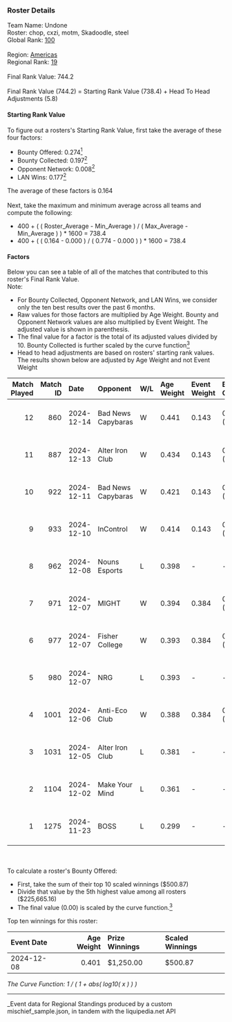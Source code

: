 ### Roster Details<br />
Team Name: Undone<br />
Roster: chop, cxzi, motm, Skadoodle, steel<br />
Global Rank: [100](../../standings_global_2025_04_07.md)<br />
<br />
Region: [Americas]( ../../standings_americas_2025_04_07.md)<br />
Regional Rank: [19]( ../../standings_americas_2025_04_07.md)<br />
<br />
Final Rank Value:  744.2<br />
<br />
Final Rank Value (744.2) = Starting Rank Value (738.4) + Head To Head Adjustments (5.8)<br />

#### Starting Rank Value<br />
To figure out a rosters's Starting Rank Value, first take the average of these four factors:<br />
- Bounty Offered: 0.274[<sup>1</sup>](#table2)
- Bounty Collected: 0.197[<sup>2</sup>](#table1)
- Opponent Network: 0.008[<sup>2</sup>](#table1)
- LAN Wins: 0.177[<sup>2</sup>](#table1)

The average of these factors is 0.164<br />
<br />
Next, take the maximum and minimum average across all teams and compute the following:<br />
- 400 + ( ( Roster_Average - Min_Average ) / ( Max_Average - Min_Average ) ) * 1600 = 738.4
- 400 + ( ( 0.164 - 0.000 ) / ( 0.774 - 0.000 ) ) * 1600 = 738.4


#### Factors<br />
Below you can see a table of all of the matches that contributed to this roster's Final Rank Value.<br />
Note:<br />

- For Bounty Collected, Opponent Network, and LAN Wins, we consider only the ten best results over the past 6 months.
- Raw values for those factors are multiplied by Age Weight. Bounty and Opponent Network values are also multiplied by Event Weight. The adjusted value is shown in parenthesis.
- The final value for a factor is the total of its adjusted values divided by 10. Bounty Collected is further scaled by the curve function[<sup>3</sup>](#curveFunction)
- Head to head adjustments are based on rosters' starting rank values. The results shown below are adjusted by Age Weight and not Event Weight
<span id="table1"></span><br />


| Match Played | Match ID | Date       | Opponent           | W/L | Age Weight | Event Weight | Bounty Collected | Opponent Network | LAN Wins  | H2H Adj. | Roster                             |
| -: | -: | :- | :- | :- | :- | :- | :- | :- | :- | -: | :- |
|           12 |      860 | 2024-12-14 | Bad News Capybaras | W   | 0.441      | 0.143        | 0.000 (0.000)    | 0.101 (0.006)    | 0 (0.000) |     5.13 | chop, cxzi, motm, Skadoodle, steel |
|           11 |      887 | 2024-12-13 | Alter Iron Club    | W   | 0.434      | 0.143        | 0.008 (0.000)    | 0.292 (0.018)    | 0 (0.000) |     6.14 | chop, cxzi, motm, Skadoodle, steel |
|           10 |      922 | 2024-12-11 | Bad News Capybaras | W   | 0.421      | 0.143        | 0.000 (0.000)    | 0.101 (0.006)    | 0 (0.000) |     4.97 | chop, cxzi, motm, Skadoodle, steel |
|            9 |      933 | 2024-12-10 | InControl          | W   | 0.414      | 0.143        | 0.000 (0.000)    | 0.000 (0.000)    | 0 (0.000) |     1.80 | chop, cxzi, motm, Skadoodle, steel |
|            8 |      962 | 2024-12-08 | Nouns Esports      | L   | 0.398      | -            | -                | -                | -         |    -5.02 | chop, cxzi, motm, steel, taggy     |
|            7 |      971 | 2024-12-07 | MIGHT              | W   | 0.394      | 0.384        | 0.000 (0.000)    | 0.269 (0.041)    | 1 (0.394) |     5.44 | chop, cxzi, motm, steel, taggy     |
|            6 |      977 | 2024-12-07 | Fisher College     | W   | 0.393      | 0.384        | 0.002 (0.000)    | 0.053 (0.008)    | 1 (0.393) |     5.23 | chop, cxzi, motm, steel, taggy     |
|            5 |      980 | 2024-12-07 | NRG                | L   | 0.393      | -            | -                | -                | -         |    -2.98 | chop, cxzi, motm, steel, taggy     |
|            4 |     1001 | 2024-12-06 | Anti-Eco Club      | W   | 0.388      | 0.384        | 0.000 (0.000)    | 0.000 (0.000)    | 1 (0.388) |     1.72 | chop, cxzi, motm, steel, taggy     |
|            3 |     1031 | 2024-12-05 | Alter Iron Club    | L   | 0.381      | -            | -                | -                | -         |    -6.64 | chop, cxzi, motm, Skadoodle, steel |
|            2 |     1104 | 2024-12-02 | Make Your Mind     | L   | 0.361      | -            | -                | -                | -         |    -6.30 | chop, cxzi, motm, Skadoodle, steel |
|            1 |     1275 | 2024-11-23 | BOSS               | L   | 0.299      | -            | -                | -                | -         |    -3.69 | chop, cxzi, motm, Skadoodle, steel |

<br />
<span id="table2"></span><br />
To calculate a roster's Bounty Offered:<br />

- First, take the sum of their top 10 scaled winnings ($500.87)
- Divide that value by the 5th highest value among all rosters ($225,665.16)
- The final value (0.00) is scaled by the curve function.[<sup>3</sup>](#curveFunction)

Top ten winnings for this roster:<br />

| Event Date | Age Weight | Prize Winnings | Scaled Winnings |
| :- | -: | :- | :- |
| 2024-12-08 |      0.401 | $1,250.00      | $500.87         |


<span id="curveFunction"></span>_The Curve Function: 1 / ( 1 + abs( log10( x ) ) )_<br />

---
_Event data for Regional Standings produced by a custom mischief_sample.json, in tandem with the liquipedia.net API<br />
